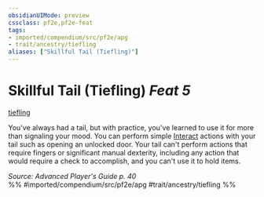 ```yaml
---
obsidianUIMode: preview
cssclass: pf2e,pf2e-feat
tags:
- imported/compendium/src/pf2e/apg
- trait/ancestry/tiefling
aliases: ["Skillful Tail (Tiefling)"]
---
```

# Skillful Tail (Tiefling)  *Feat 5*  
[tiefling](tiefling-b1.md)  


You've always had a tail, but with practice, you've learned to use it for more than signaling your mood. You can perform simple [Interact](interact.md) actions with your tail such as opening an unlocked door. Your tail can't perform actions that require fingers or significant manual dexterity, including any action that would require a check to accomplish, and you can't use it to hold items.

*Source: Advanced Player's Guide p. 40*  
%% #imported/compendium/src/pf2e/apg #trait/ancestry/tiefling %%